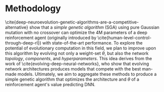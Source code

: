 # Methodology

\cite{deep-neuroevolution-genetic-algorithms-are-a-competitive-alternative}
show that a _simple genetic algorithm_ (SGA) using pure Gaussian mutation with
no crossover can optimize the 4M parameters of a deep reinforcement agent
(originally introduced by \cite{human-level-control-through-deep-rl}) with
state-of-the-art performance. To explore the potential of evolutionary
computation in this field, we plan to improve upon this algorithm by evolving
not only a weight-set $\theta$, but also the network _topology_, _components_,
and _hyperparameters_. This idea derives from the work of
\cite{evolving-deep-neural-networks}, who show that evolving network
architectures produces models that compete with the best man-made models.
Ultimately, we aim to aggregate these methods to produce a simple genetic
algorithm that optimizes the architecture and $\theta$ of a reinforcement
agent's value predicting DNN.
